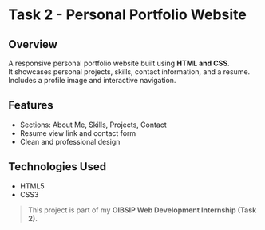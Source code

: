 # Task 2 - Personal Portfolio Website

## Overview
A responsive personal portfolio website built using **HTML and CSS**.  
It showcases personal projects, skills, contact information, and a resume. Includes a profile image and interactive navigation.

## Features 
- Sections: About Me, Skills, Projects, Contact  
- Resume view link and contact form  
- Clean and professional design  

## Technologies Used
- HTML5  
- CSS3  

> This project is part of my **OIBSIP Web Development Internship (Task 2)**.

